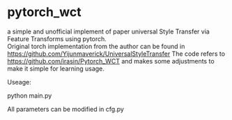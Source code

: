 # pytorch_wct
a simple and unofficial implement of paper universal Style Transfer via Feature Transforms using pytorch.\
Original torch implementation from the author can be found in https://github.com/Yijunmaverick/UniversalStyleTransfer
The code refers to https://github.com/irasin/Pytorch_WCT and makes some adjustments to make it simple for learning usage.


Useage:

python main.py

All parameters can be modified in cfg.py



